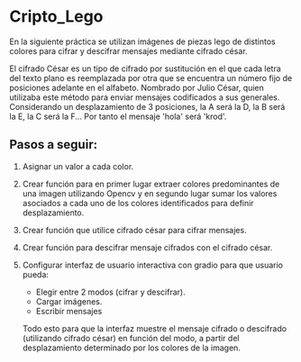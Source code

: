# Cripto_Lego

En la siguiente práctica se utilizan imágenes de piezas lego de distintos colores para cifrar y descifrar mensajes mediante cifrado césar.

El cifrado César es un tipo de cifrado por sustitución en el que cada letra del texto plano es reemplazada por otra que se encuentra un número fijo de posiciones adelante en el alfabeto. Nombrado por Julio César, quien utilizaba este método para enviar mensajes codificados a sus generales.
Considerando un desplazamiento de 3 posiciones, la A será la D, la B será la E, la C será la F... Por tanto el mensaje 'hola' será 'krod'.

## Pasos a seguir:

1. Asignar un valor a cada color.
2. Crear función para en primer lugar extraer colores predominantes de una imagen utilizando Opencv y en segundo lugar sumar los valores asociados a cada uno de los colores identificados para definir desplazamiento.
3. Crear función que utilice cifrado césar para cifrar mensajes.
4. Crear función para descifrar mensaje cifrados con el cifrado césar.
5. Configurar interfaz de usuario interactiva con gradio para que usuario pueda:
   - Elegir entre 2 modos (cifrar y descifrar).
   - Cargar imágenes.
   - Escribir mensajes
     
   Todo esto para que la interfaz muestre el mensaje cifrado o descifrado (utilizando cifrado césar) en función del modo, a partir del desplazamiento determinado por los colores de la imagen.
